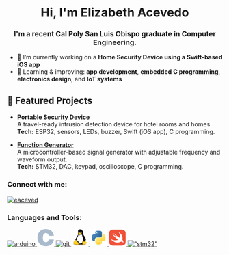 <h1 align="center">Hi, I'm Elizabeth Acevedo</h1>
<h3 align="center">I'm a recent Cal Poly San Luis Obispo graduate in Computer Engineering.</h3>

- 🔭 I’m currently working on a **Home Security Device using a Swift-based iOS app**
- 🌱 Learning & improving: **app development**, **embedded C programming**, **electronics design**, and **IoT systems**  

## 🚀 Featured Projects  

- [**Portable Security Device**](https://github.com/ElizabethAce/Portable-Security-Device)  
  A travel-ready intrusion detection device for hotel rooms and homes.  
  **Tech:** ESP32, sensors, LEDs, buzzer, Swift (iOS app), C programming.  

- [**Function Generator**](https://github.com/ElizabethAce/Function-Generator)  
  A microcontroller-based signal generator with adjustable frequency and waveform output.  
  **Tech:** STM32, DAC, keypad, oscilloscope, C programming.  

<h3 align="left">Connect with me:</h3>
<p align="left">
<a href="https://linkedin.com/in/eaceved" target="blank"><img align="center" src="https://raw.githubusercontent.com/rahuldkjain/github-profile-readme-generator/master/src/images/icons/Social/linked-in-alt.svg" alt="eaceved" height="30" width="40" /></a>
</p>

<h3 align="left">Languages and Tools:</h3>
<p align="left"> <a href="https://www.arduino.cc/" target="_blank" rel="noreferrer"> <img src="https://cdn.worldvectorlogo.com/logos/arduino-1.svg" alt="arduino" width="40" height="40"/> </a> <a href="https://www.cprogramming.com/" target="_blank" rel="noreferrer"> <img src="https://raw.githubusercontent.com/devicons/devicon/master/icons/c/c-original.svg" alt="c" width="40" height="40"/> </a> <a href="https://git-scm.com/" target="_blank" rel="noreferrer"> <img src="https://www.vectorlogo.zone/logos/git-scm/git-scm-icon.svg" alt="git" width="40" height="40"/> </a> <a href="https://www.linux.org/" target="_blank" rel="noreferrer"> <img src="https://raw.githubusercontent.com/devicons/devicon/master/icons/linux/linux-original.svg" alt="linux" width="40" height="40"/> </a> <a href="https://www.python.org" target="_blank" rel="noreferrer"> <img src="https://raw.githubusercontent.com/devicons/devicon/master/icons/python/python-original.svg" alt="python" width="40" height="40"/> </a> <a href="https://developer.apple.com/swift/" target="_blank" rel="noreferrer"> <img src="https://raw.githubusercontent.com/devicons/devicon/master/icons/swift/swift-original.svg" alt="swift" width="40" height="40"/> </a> <a href="https://www.st.com/en/microcontrollers-microprocessors/stm32-32-bit-arm-cortex-mcus.html" target="_blank" rel="noreferrer"> <img src="https://stmicroelectronics.gallerycdn.vsassets.io/extensions/stmicroelectronics/stm32-vscode-extension/3.6.3/1759174927511/Microsoft.VisualStudio.Services.Icons.Default" alt=“stm32” width="40" height="40"/> </a> </p>
